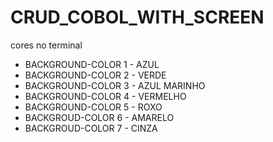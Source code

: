 # CRUD_COBOL_WITH_SCREEN

cores no terminal

- BACKGROUND-COLOR 1 - AZUL
- BACKGROUND-COLOR 2 - VERDE
- BACKGROUND-COLOR 3 - AZUL MARINHO 
- BACKGROUND-COLOR 4 - VERMELHO
- BACKGROUND-COLOR 5 - ROXO
- BACKGROUD-COLOR 6 -  AMARELO
- BACKGROUD-COLOR 7 -  CINZA
